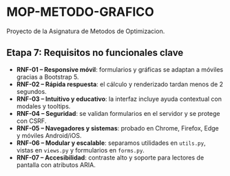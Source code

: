 # MOP-METODO-GRAFICO
Proyecto de la Asignatura de Metodos de Optimizacion.

## Etapa 7: Requisitos no funcionales clave
- **RNF-01 – Responsive móvil**: formularios y gráficas se adaptan a móviles gracias a Bootstrap 5.
- **RNF-02 – Rápida respuesta**: el cálculo y renderizado tardan menos de 2 segundos.
- **RNF-03 – Intuitivo y educativo**: la interfaz incluye ayuda contextual con modales y tooltips.
- **RNF-04 – Seguridad**: se validan formularios en el servidor y se protege con CSRF.
- **RNF-05 – Navegadores y sistemas**: probado en Chrome, Firefox, Edge y móviles Android/iOS.
- **RNF-06 – Modular y escalable**: separamos utilidades en `utils.py`, vistas en `views.py` y formularios en `forms.py`.
- **RNF-07 – Accesibilidad**: contraste alto y soporte para lectores de pantalla con atributos ARIA.
